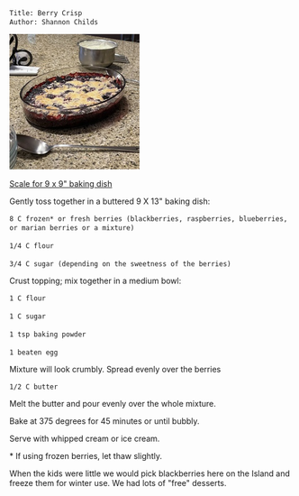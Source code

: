 ~~~ recipe-info
Title: Berry Crisp
Author: Shannon Childs
~~~

![Berry Crisp](../images/BerryCrisp.jpg "Berry Crisp")

[Scale for 9 x 9" baking dish](#categories.0=Desserts&id=recipes-BerryCrisp&scale=0.75)

Gently toss together in a buttered 9 X 13" baking dish:

~~~ recipe-ingredients
8 C frozen* or fresh berries (blackberries, raspberries, blueberries, or marian berries or a mixture)

1/4 C flour

3/4 C sugar (depending on the sweetness of the berries)
~~~

Crust topping; mix together in a medium bowl:

~~~ recipe-ingredients
1 C flour

1 C sugar

1 tsp baking powder

1 beaten egg
~~~

Mixture will look crumbly. Spread evenly over the berries

~~~ recipe-ingredients
1/2 C butter
~~~

Melt the butter and pour evenly over the whole mixture.

Bake at 375 degrees for 45 minutes or until bubbly.

Serve with whipped cream or ice cream.

\* If using frozen berries, let thaw slightly.

When the kids were little we would pick blackberries here on the Island and freeze them for winter
use. We had lots of "free" desserts.
